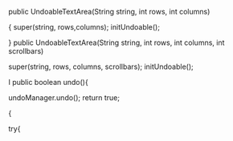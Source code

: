 public UndoableTextArea(String string, int rows, int columns)

{ super(string, rows,columns); initUndoable();

} public UndoableTextArea(String string, int rows, int columns, int scrollbars)

super(string, rows, columns, scrollbars); initUndoable();

I public boolean undo(){

undoManager.undo(); return true;

{

try{
